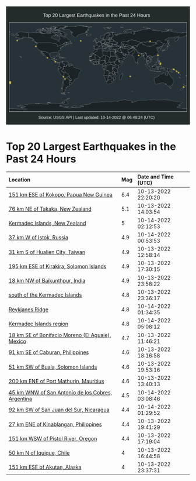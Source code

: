 ![Map](./map.png)

# Top 20 Largest Earthquakes in the Past 24 Hours

| Location | Mag | Date and Time (UTC) |
|:---|:---|:---|
| [151 km ESE of Kokopo, Papua New Guinea](https://earthquake.usgs.gov/earthquakes/eventpage/us6000itgv) | 6.4 | 10-13-2022 22:20:20 |
| [76 km NE of Takaka, New Zealand](https://earthquake.usgs.gov/earthquakes/eventpage/us6000itam) | 5.1 | 10-13-2022 14:03:54 |
| [Kermadec Islands, New Zealand](https://earthquake.usgs.gov/earthquakes/eventpage/us6000itjh) | 5 | 10-14-2022 02:12:53 |
| [37 km W of Istok, Russia](https://earthquake.usgs.gov/earthquakes/eventpage/us6000itir) | 4.9 | 10-14-2022 00:53:53 |
| [31 km S of Hualien City, Taiwan](https://earthquake.usgs.gov/earthquakes/eventpage/us6000ita8) | 4.9 | 10-13-2022 12:58:14 |
| [195 km ESE of Kirakira, Solomon Islands](https://earthquake.usgs.gov/earthquakes/eventpage/us6000itea) | 4.9 | 10-13-2022 17:30:15 |
| [18 km NW of Baikunthpur, India](https://earthquake.usgs.gov/earthquakes/eventpage/us6000itig) | 4.9 | 10-13-2022 23:58:22 |
| [south of the Kermadec Islands](https://earthquake.usgs.gov/earthquakes/eventpage/us6000iti8) | 4.8 | 10-13-2022 23:36:17 |
| [Reykjanes Ridge](https://earthquake.usgs.gov/earthquakes/eventpage/us6000itj1) | 4.8 | 10-14-2022 01:34:35 |
| [Kermadec Islands region](https://earthquake.usgs.gov/earthquakes/eventpage/us6000itkk) | 4.8 | 10-14-2022 05:08:12 |
| [18 km SE of Bonifacio Moreno (El Aguaje), Mexico](https://earthquake.usgs.gov/earthquakes/eventpage/us6000it9k) | 4.7 | 10-13-2022 11:46:21 |
| [91 km SE of Caburan, Philippines](https://earthquake.usgs.gov/earthquakes/eventpage/us6000itet) | 4.6 | 10-13-2022 18:16:58 |
| [51 km SW of Buala, Solomon Islands](https://earthquake.usgs.gov/earthquakes/eventpage/us6000itfx) | 4.6 | 10-13-2022 19:53:16 |
| [200 km ENE of Port Mathurin, Mauritius](https://earthquake.usgs.gov/earthquakes/eventpage/us6000ital) | 4.6 | 10-13-2022 13:40:13 |
| [45 km WNW of San Antonio de los Cobres, Argentina](https://earthquake.usgs.gov/earthquakes/eventpage/us6000itjw) | 4.5 | 10-14-2022 03:08:46 |
| [92 km SW of San Juan del Sur, Nicaragua](https://earthquake.usgs.gov/earthquakes/eventpage/us6000itiw) | 4.4 | 10-14-2022 01:29:52 |
| [27 km ENE of Kinablangan, Philippines](https://earthquake.usgs.gov/earthquakes/eventpage/us6000itfk) | 4.4 | 10-13-2022 19:41:29 |
| [151 km WSW of Pistol River, Oregon](https://earthquake.usgs.gov/earthquakes/eventpage/us6000itdq) | 4.4 | 10-13-2022 17:19:04 |
| [50 km N of Iquique, Chile](https://earthquake.usgs.gov/earthquakes/eventpage/us6000itdf) | 4 | 10-13-2022 16:44:58 |
| [151 km ESE of Akutan, Alaska](https://earthquake.usgs.gov/earthquakes/eventpage/us6000iti7) | 4 | 10-13-2022 23:37:31 |
